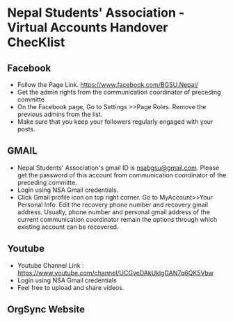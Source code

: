 # Nepal Students' Association - Virtual Accounts Handover ChecKlist 

## Facebook 
* Follow the Page Link. https://www.facebook.com/BGSU.Nepal/
* Get the admin rights from the communication coordinator of preceding committe. 
* On the Facebook page, Go to Settings >>Page Roles. Remove the previous admins from the list. 
* Make sure that you keep your followers regularly engaged with your posts. 

## GMAIL
* Nepal Students' Association's gmail ID is nsabgsu@gmail.com. Please get the password of this account from communication coordinator of the preceding committe. 
* Login using NSA Gmail credentials. 
* Click Gmail profile icon on top right corner. Go to MyAccount>>Your Personal Info. Edit the recovery phone number and recovery gmail    address. Usually, phone number and personal gmail address of the current communication coordinator remain the options through which existing account can be recovered. 

## Youtube
* Youtube Channel Link : https://www.youtube.com/channel/UCGveDAkUklgGAN7q6QK5Vbw
* Login using NSA Gmail credentials
* Feel free to upload and share videos. 

## OrgSync Website 
